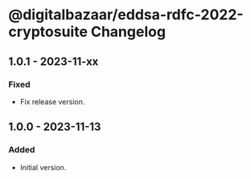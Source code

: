 # @digitalbazaar/eddsa-rdfc-2022-cryptosuite Changelog

## 1.0.1 - 2023-11-xx

### Fixed
- Fix release version.

## 1.0.0 - 2023-11-13

### Added
- Initial version.
